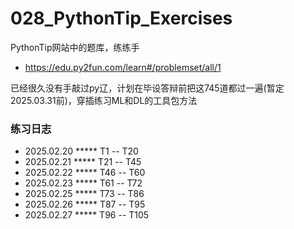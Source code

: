# 028_PythonTip_Exercises
PythonTip网站中的题库，练练手
- https://edu.py2fun.com/learn#/problemset/all/1

已经很久没有手敲过py辽，计划在毕设答辩前把这745道都过一遍(暂定2025.03.31前)，穿插练习ML和DL的工具包方法
### 练习日志
- 2025.02.20 ***** T1 -- T20
- 2025.02.21 ***** T21 -- T45
- 2025.02.22 ***** T46 -- T60
- 2025.02.23 ***** T61 -- T72
- 2025.02.25 ***** T73 -- T86
- 2025.02.26 ***** T87 -- T95
- 2025.02.27 ***** T96 -- T105

